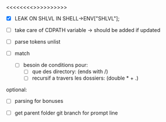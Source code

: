<<<<<<<<<IMPORTANT>>>>>>>>>>>
- [x] LEAK ON SHLVL IN SHELL->ENV["SHLVL"];

- [ ] take care of CDPATH variable -> should be added if updated

- [ ] parse tokens unlist

- [ ] match
  - [ ] besoin de conditions pour:
    - [ ] que des directory: (ends with /)
    - [ ] recursif a travers les dossiers: (double * + .)

optional:
- [ ] parsing for bonuses

- [ ] get parent folder git branch for prompt line
